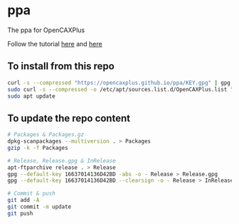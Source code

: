 # ppa
The ppa for OpenCAXPlus

Follow the tutorial [here](https://assafmo.github.io/2019/05/02/ppa-repo-hosted-on-github.html) and [here](https://decovar.dev/blog/2021/09/23/cmake-cpack-package-deb-apt/)
## To install from this repo

```sh
curl -s --compressed "https://opencaxplus.github.io/ppa/KEY.gpg" | gpg --dearmor | sudo tee /etc/apt/trusted.gpg.d/opencaxplus.gpg >/dev/null
sudo curl -s --compressed -o /etc/apt/sources.list.d/OpenCAXPlus.list "https://opencaxplus.github.io/ppa/OpenCAXPlus.list"
sudo apt update
```

## To update the repo content
```sh
# Packages & Packages.gz
dpkg-scanpackages --multiversion . > Packages
gzip -k -f Packages

# Release, Release.gpg & InRelease
apt-ftparchive release . > Release
gpg --default-key 16637014136D42BD -abs -o - Release > Release.gpg
gpg --default-key 16637014136D42BD --clearsign -o - Release > InRelease

# Commit & push
git add -A
git commit -m update
git push
```
